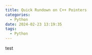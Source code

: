 ```yaml
---
title: Quick Rundown on C++ Pointers
categories:
  - Python
date: 2024-02-23 13:19:35
tags:
  - Python
---
```

test